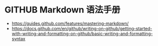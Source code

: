 # GITHUB Markdown 语法手册
* https://guides.github.com/features/mastering-markdown/
* https://docs.github.com/en/github/writing-on-github/getting-started-with-writing-and-formatting-on-github/basic-writing-and-formatting-syntax
